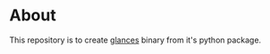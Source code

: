 # About

This repository is to create [glances](https://github.com/nicolargo/glances) binary from it's python package.